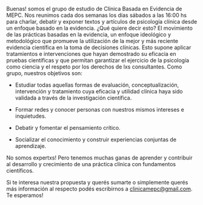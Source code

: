 Buenas! somos el grupo de estudio de Clínica Basada en Evidencia de MEPC. Nos reunimos cada dos semanas los días sábados a las 16:00 hs para charlar, debatir y exponer textos y artículos de psicología clínica desde un enfoque basado en la evidencia. ¿Qué quiere decir esto?
El movimiento de las prácticas basadas en la evidencia, un enfoque ideológico y metodológico que promueve la utilización de la mejor y más reciente evidencia científica en la toma de decisiones clínicas. Esto supone aplicar tratamientos e intervenciones que hayan demostrado su eficacia en pruebas científicas y que permitan garantizar el ejercicio de la psicología como ciencia y el respeto por los derechos de lxs consultantes.
Como grupo, nuestros objetivos son:

- Estudiar todas aquellas formas de evaluación, conceptualización, intervención y tratamiento cuya eficacia y utilidad clínica haya sido validada a través de la investigación científica.

- Formar redes y conocer personas con nuestros mismos intereses e inquietudes.

- Debatir y fomentar el pensamiento crítico.

- Socializar el conocimiento y construir experiencias conjuntas de aprendizaje.

No somos expertxs! Pero tenemos muchas ganas de aprender y contribuir al desarrollo y crecimiento de una práctica clínica con fundamentos científicos.

Si te interesa nuestra propuesta y querés sumarte o simplemente querés más información al respecto podés escribirnos a clinicamepc@gmail.com. Te esperamos!
